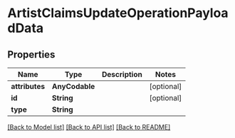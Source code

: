 # ArtistClaimsUpdateOperationPayloadData

## Properties
Name | Type | Description | Notes
------------ | ------------- | ------------- | -------------
**attributes** | **AnyCodable** |  | [optional] 
**id** | **String** |  | [optional] 
**type** | **String** |  | 

[[Back to Model list]](../README.md#documentation-for-models) [[Back to API list]](../README.md#documentation-for-api-endpoints) [[Back to README]](../README.md)


